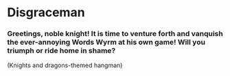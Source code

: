 # Disgraceman

### Greetings, noble knight! It is time to venture forth and vanquish the ever-annoying Words Wyrm at his own game! Will you triumph or ride home in shame?

(Knights and dragons-themed hangman)
